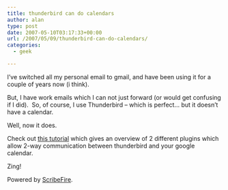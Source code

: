 ```yaml
---
title: thunderbird can do calendars
author: alan
type: post
date: 2007-05-10T03:17:33+00:00
url: /2007/05/09/thunderbird-can-do-calendars/
categories:
  - geek

---
```

I&#8217;ve switched all my personal email to gmail, and have been using it for a couple of years now (i think).

But, I have work emails which I can not just forward (or would get confusing if I did).&nbsp; So, of course, I use Thunderbird &#8211; which is perfect&#8230; but it doesn&#8217;t have a calendar.

Well, now it does.

Check out [this tutorial][1] which gives an overview of 2 different plugins which allow 2-way communication between thunderbird and your google calendar.&nbsp;

Zing!

<p class="poweredbyperformancing">
  Powered by <a href="http://scribefire.com/">ScribeFire</a>.
</p>


 [1]: http://bfish.xaedalus.net/?p=239
